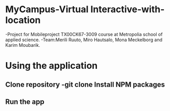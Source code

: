 # MyCampus-Virtual Interactive-with-location
-Project for Mobileproject TX00CK67-3009 course at Metropolia school of applied science.
-Team:Merili Ruuto, Miro Hautsalo, Mona Meckelborg and Karim Moubarik.
# Using the application
Clone repository
-git clone 
Install NPM packages
-
Run the app
-
